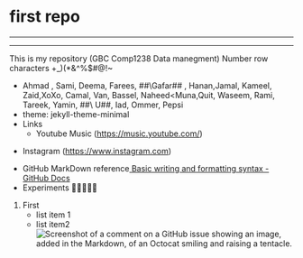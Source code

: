 # first repo
---
---
This is my  repository
(GBC Comp1238 Data manegment) Number row characters 
 +_)(*&^%$#@!~
 - Ahmad , Sami, Deema, Farees, \#\#\Gafar## , Hanan,Jamal, Kameel, Zaid,XoXo, Camal, Van, Bassel, Naheed<Muna,Quit, Waseem, Rami, Tareek, Yamin, \#\#\ U##, Iad, Ommer, Pepsi
- theme: jekyll-theme-minimal
- Links
  - Youtube Music (https://music.youtube.com/)
* Instagram
(https://www.instagram.com)
 - GitHub MarkDown reference[ Basic writing and formatting syntax  - GitHub Docs](https://docs.github.com/en/get-started/writing-on-github/getting-started-with-writing-and-formatting-on-github/basic-writing-and-formatting-syntax)
- Experiments
🎃🙌🙌🙌🙌
1. First 
   -  list item 1
     -  list item2
![Screenshot of a comment on a GitHub issue showing an image, added in the Markdown, of an Octocat smiling and raising a tentacle.](https://myoctocat.com/assets/images/base-octocat.svg)

